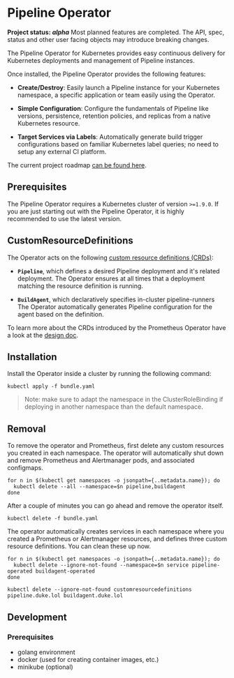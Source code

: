 # Pipeline Operator

**Project status: *alpha*** Most planned features are completed. The API, spec, status and other user facing objects may introduce breaking changes.

The Pipeline Operator for Kubernetes provides easy continuous delivery for Kubernetes deployments and management of Pipeline instances.

Once installed, the Pipeline Operator provides the following features:

* **Create/Destroy**: Easily launch a Pipeline instance for your Kubernetes namespace,
  a specific application or team easily using the Operator.

* **Simple Configuration**: Configure the fundamentals of Pipeline like versions, persistence, 
  retention policies, and replicas from a native Kubernetes resource.

* **Target Services via Labels**: Automatically generate build trigger configurations based
  on familiar Kubernetes label queries; no need to setup any external CI platform.

The current project roadmap [can be found here](./ROADMAP.md).

## Prerequisites

The Pipeline Operator requires a Kubernetes cluster of version `>=1.9.0`. If you are just starting out with the 
Pipeline Operator, it is highly recommended to use the latest version.

## CustomResourceDefinitions

The Operator acts on the following [custom resource definitions (CRDs)](https://kubernetes.io/docs/tasks/access-kubernetes-api/extend-api-custom-resource-definitions/):

* **`Pipeline`**, which defines a desired Pipeline deployment and it's related deployment.
  The Operator ensures at all times that a deployment matching the resource definition is running.

* **`BuildAgent`**, which declaratively specifies in-cluster pipeline-runners
  The Operator automatically generates Pipeline configuration for the agent based on the definition.

To learn more about the CRDs introduced by the Prometheus Operator have a look
at the [design doc](docs/design.md).

## Installation

Install the Operator inside a cluster by running the following command:

```
kubectl apply -f bundle.yaml
```

> Note: make sure to adapt the namespace in the ClusterRoleBinding if deploying in another namespace than the default namespace.

## Removal

To remove the operator and Prometheus, first delete any custom resources you created in each namespace. The
operator will automatically shut down and remove Prometheus and Alertmanager pods, and associated configmaps.

```
for n in $(kubectl get namespaces -o jsonpath={..metadata.name}); do
  kubectl delete --all --namespace=$n pipeline,buildagent
done
```

After a couple of minutes you can go ahead and remove the operator itself.

```
kubectl delete -f bundle.yaml
```

The operator automatically creates services in each namespace where you created a Prometheus or Alertmanager resources,
and defines three custom resource definitions. You can clean these up now.

```
for n in $(kubectl get namespaces -o jsonpath={..metadata.name}); do
  kubectl delete --ignore-not-found --namespace=$n service pipeline-operated buildagent-operated
done

kubectl delete --ignore-not-found customresourcedefinitions pipeline.duke.lol buildagent.duke.lol 
```

## Development

### Prerequisites

- golang environment
- docker (used for creating container images, etc.)
- minikube (optional)
